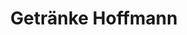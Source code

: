 ---
title: "Getränke Hoffmann"
url: /gladbeck/getraenke-hoffmann-bottroper-strasse/
shop: Getränke
---
